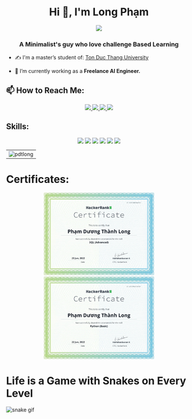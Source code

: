 <h1 align="center">Hi 👋, I'm Long Phạm</h1>
<p align="center"><img src="https://img.icons8.com/clouds/64/000000/vietnam--v2.png"/></p>
<h3 align="center">A Minimalist's guy who love challenge Based Learning</h3>

- ✍ I'm a master’s student of: [Ton Duc Thang University](https://www.tdtu.edu.vn/)

- 🌱 I’m currently working as a **Freelance AI Engineer.**


## 📫 How to Reach Me:

<p align="center">
  <a href="https://linkedin.com/in/long-pham-6a8a01241" target="_blank">
    <img src="https://img.icons8.com/fluent/48/000000/linkedin.png"/>
  </a>
  <a href="https://facebook.com/longpham.nero" alt="Facebook">
    <img src="https://img.icons8.com/fluent/48/000000/facebook-new.png" target="_blank" />
  </a> 
  <a href="https://github.com/pdtlong" alt="Github">
    <img src="https://img.icons8.com/fluent/48/000000/github.png"/>
  </a> 
  <a href="mailto:pdtlong.ai@gmail.com" alt="Email">
    <img src="https://img.icons8.com/fluent/48/000000/mailing.png"/>
  </a>
</p>

## Skills:
<p align="center">
  <img src="https://img.icons8.com/dusk/64/000000/python.png"/>
  <img src="https://img.icons8.com/dusk/64/000000/power-bi.png"/>
  <img src="https://img.icons8.com/external-wanicon-flat-wanicon/64/000000/external-sql-server-big-data-wanicon-flat-wanicon.png"/>
  <img src="https://img.icons8.com/dusk/64/000000/anaconda.png"/>
  <img src="https://img.icons8.com/plasticine/64/000000/adobe-photoshop.png"/>
  <img src="https://img.icons8.com/color/64/000000/tensorflow.png"/>
</p>

  <table align="center" style="width:100%;">
    <tr>
      <td>
        <img src="https://github-readme-stats.vercel.app/api/top-langs/?username=pdtlong&hide=javascript,html)](https://github.com/pdtlong/github-readme-stats)" alt="pdtlong" width="100%"/>
      </td>
    </tr>
  </table>

# Certificates:

<p align="center">
  <a href="https://www.hackerrank.com/certificates/a2854b2446e2">
    <img alt="SQL(Advanced)" title="SQL(Advanced)" src="certificates/SQL(Advanced).png" width="300px" />
  </a>
  </a>
    <a href="https://www.hackerrank.com/certificates/4ce9f6ed90ef">
    <img alt="Python(Basic)" title="Python(Basic)" src="certificates/Python(Basic).png" width="300px" />
  </a>
</p>

# Life is a Game with Snakes on Every Level
![snake gif](https://github.com/pdtlong/pdtlong/blob/output/github-contribution-grid-snake.gif)
